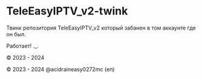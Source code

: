 # TeleEasyIPTV_v2-twink
Твинк репозитория TeleEasyIPTV_v2 который забанен в том аккаунте где он был.

Работает! ._.

© 2023 - 2024

© 2023 - 2024 @acidraineasy0272mc (еп)
